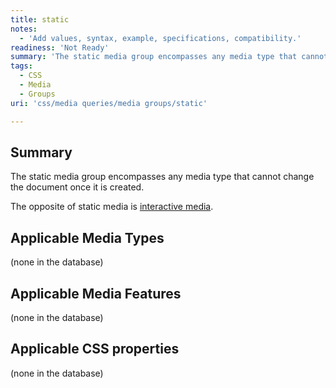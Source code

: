 ```yaml
---
title: static
notes:
  - 'Add values, syntax, example, specifications, compatibility.'
readiness: 'Not Ready'
summary: 'The static media group encompasses any media type that cannot change the document once it is created.'
tags:
  - CSS
  - Media
  - Groups
uri: 'css/media queries/media groups/static'

---
```

## <span>Summary</span>

The static media group encompasses any media type that cannot change the document once it is created.

The opposite of static media is [interactive media](/css/media_queries/media_groups/interactive).

## <span>Applicable Media Types</span>

(none in the database)

## <span>Applicable Media Features</span>

(none in the database)

## <span>Applicable CSS properties</span>

(none in the database)